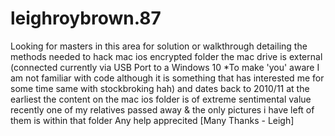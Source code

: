 # leighroybrown.87
 Looking for masters in this area for solution or walkthrough detailing the methods needed to hack mac ios encrypted folder the mac drive is external (connected currently via USB Port to a Windows 10 *To make 'you' aware I am not familiar with code although it is something that has interested me for some time same with stockbroking hah) and dates back to 2010/11 at the earliest the content on the mac ios folder is of extreme sentimental value recently one of my relatives passed away & the only pictures i have left of them is within that folder Any help apprecited [Many Thanks - Leigh]
